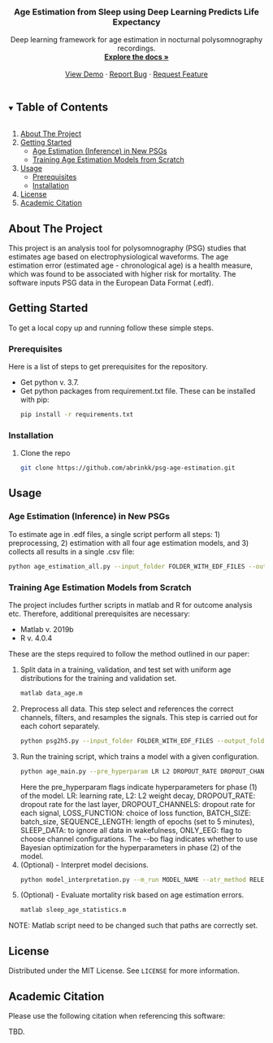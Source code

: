 <!--
*** Thanks for checking out the Best-README-Template. If you have a suggestion
*** that would make this better, please fork the repo and create a pull request
*** or simply open an issue with the tag "enhancement".
*** Thanks again! Now go create something AMAZING! :D
***
***
***
*** To avoid retyping too much info. Do a search and replace for the following:
*** github_username, repo_name, twitter_handle, email, project_title, project_description
-->



<!-- PROJECT SHIELDS -->
<!--
*** I'm using markdown "reference style" links for readability.
*** Reference links are enclosed in brackets [ ] instead of parentheses ( ).
*** See the bottom of this document for the declaration of the reference variables
*** for contributors-url, forks-url, etc. This is an optional, concise syntax you may use.
*** https://www.markdownguide.org/basic-syntax/#reference-style-links
-->

<!-- PROJECT LOGO -->
<br />
<p align="center">

  <h3 align="center">Age Estimation from Sleep using Deep Learning Predicts Life Expectancy</h3>

  <p align="center">
    Deep learning framework for age estimation in nocturnal polysomnography recordings. 
    <br />
    <a href="https://github.com/abrinkk/psg-age-estimation"><strong>Explore the docs »</strong></a>
    <br />
    <br />
    <a href="https://github.com/abrinkk/psg-age-estimation">View Demo</a>
    ·
    <a href="https://github.com/abrinkk/psg-age-estimation/issues">Report Bug</a>
    ·
    <a href="https://github.comabrinkk/psg-age-estimation/issues">Request Feature</a>
  </p>
</p>


<!-- TABLE OF CONTENTS -->
<details open="open">
  <summary><h2 style="display: inline-block">Table of Contents</h2></summary>
  <ol>
    <li><a href="#about-the-project">About The Project</a></li>
    <li>
      <a href="#getting-started">Getting Started</a>
      <ul>
        <li><a href="#age-estimation-inference-in-new-pSGs">Age Estimation (Inference) in New PSGs</a></li>
        <li><a href="#training-age-estimation-models-from-scratch">Training Age Estimation Models from Scratch</a></li>
      </ul>
    </li>
    <li>
	  <a href="#usage">Usage</a>
	  <ul>
        <li><a href="#prerequisites">Prerequisites</a></li>
        <li><a href="#installation">Installation</a></li>
	  </ul>
	</li>
    <li><a href="#license">License</a></li>
    <li><a href="#academic-citation">Academic Citation</a></li>
  </ol>
</details>



<!-- ABOUT THE PROJECT -->
## About The Project

This project is an analysis tool for polysomnography (PSG) studies that estimates age based on electrophysiological waveforms. The age estimation error (estimated age - chronological age) is a health measure, which was found to be associated with higher risk for mortality. The software inputs PSG data in the European Data Format (.edf).

<!-- GETTING STARTED -->
## Getting Started

To get a local copy up and running follow these simple steps.

### Prerequisites

Here is a list of steps to get prerequisites for the repository. 
* Get python v. 3.7.
* Get python packages from requirement.txt file. These can be installed with pip:
  ```sh
  pip install -r requirements.txt
  ```

### Installation

1. Clone the repo
   ```sh
   git clone https://github.com/abrinkk/psg-age-estimation.git
   ```

<!-- USAGE EXAMPLES -->
## Usage

### Age Estimation (Inference) in New PSGs

To estimate age in .edf files, a single script perform all steps: 1) preprocessing, 2) estimation with all four age estimation models, and 3) collects all results in a single .csv file:

   ```sh
   python age_estimation_all.py --input_folder FOLDER_WITH_EDF_FILES --output_folder FOLDER_WITH_PREPROCESSED_FILES
   ```

### Training Age Estimation Models from Scratch

The project includes further scripts in matlab and R for outcome analysis etc. Therefore, additional prerequisites are necessary:

* Matlab v. 2019b
* R v. 4.0.4

These are the steps required to follow the method outlined in our paper:

1. Split data in a training, validation, and test set with uniform age distributions for the training and validation set. 
   ```sh
   matlab data_age.m
   ```
2. Preprocess all data. This step select and references the correct channels, filters, and resamples the signals. This step is carried out for each cohort separately.
   ```sh
   python psg2h5.py --input_folder FOLDER_WITH_EDF_FILES --output_folder FOLDER_WITH_PREPROCESSED_FILES --cohort COHORT_NAME
   ```
3. Run the training script, which trains a model with a given configuration.
   ```sh
   python age_main.py --pre_hyperparam LR L2 DROPOUT_RATE DROPOUT_CHANNELS LOSS_FUNCTION BATCH_SIZE SEQUENCE_LENGTH SLEEP_DATA ONLY_EEG --bo 
   ```
   Here the pre_hyperparam flags indicate hyperparameters for phase (1) of the model. LR: learning rate, L2: L2 weight decay, DROPOUT_RATE: dropout rate for the last layer, DROPOUT_CHANNELS: dropout rate for each signal, LOSS_FUNCTION: choice of loss function, BATCH_SIZE: batch_size, SEQUENCE_LENGTH: length of epochs (set to 5 minutes), SLEEP_DATA: to ignore all data in wakefulness, ONLY_EEG: flag to choose channel configurations. The --bo flag indicates whether to use Bayesian optimization for the hyperparameters in phase (2) of the model.
4. (Optional) - Interpret model decisions. 
   ```sh
   python model_interpretation.py --m_run MODEL_NAME --atr_method RELEVANCE_ATTRIBUTION_METHOD
   ```
5. (Optional) - Evaluate mortality risk based on age estimation errors. 
   ```sh
   matlab sleep_age_statistics.m
   ```

NOTE: Matlab script need to be changed such that paths are correctly set.

<!-- LICENSE -->
## License

Distributed under the MIT License. See `LICENSE` for more information.

<!-- CITATION -->
## Academic Citation

Please use the following citation when referencing this software:

TBD.


<!-- MARKDOWN LINKS & IMAGES -->
<!-- https://www.markdownguide.org/basic-syntax/#reference-style-links -->
[contributors-shield]: https://img.shields.io/github/contributors/abrinkk/repo.svg?style=for-the-badge
[contributors-url]: https://github.com/abrinkk/psg-age-estimation/graphs/contributors
[forks-shield]: https://img.shields.io/github/forks/abrinkk/repo.svg?style=for-the-badge
[forks-url]: https://github.com/abrinkk/psg-age-estimation/network/members
[stars-shield]: https://img.shields.io/github/stars/abrinkk/repo.svg?style=for-the-badge
[stars-url]: https://github.com/abrinkk/psg-age-estimation/stargazers
[issues-shield]: https://img.shields.io/github/issues/abrinkk/repo.svg?style=for-the-badge
[issues-url]: https://github.com/abrinkk/psg-age-estimation/issues
[license-shield]: https://img.shields.io/github/license/abrinkk/repo.svg?style=for-the-badge
[license-url]: https://github.com/abrinkk/psg-age-estimation/blob/master/LICENSE.txt
[linkedin-shield]: https://img.shields.io/badge/-LinkedIn-black.svg?style=for-the-badge&logo=linkedin&colorB=555
[linkedin-url]: https://www.linkedin.com/in/andreas-bk/